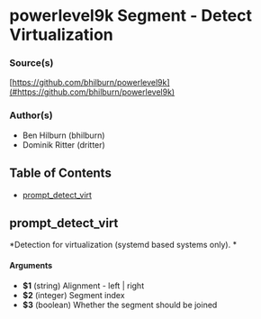 # powerlevel9k Segment - Detect Virtualization


### Source(s)

[https://github.com/bhilburn/powerlevel9k](#https://github.com/bhilburn/powerlevel9k)


### Author(s)

- Ben Hilburn (bhilburn)
- Dominik Ritter (dritter)


## Table of Contents

- [prompt_detect_virt](#prompt_detect_virt)

## prompt_detect_virt
*Detection for virtualization (systemd based systems only). *

#### Arguments

- **$1** (string) Alignment - left | right
- **$2** (integer) Segment index
- **$3** (boolean) Whether the segment should be joined


